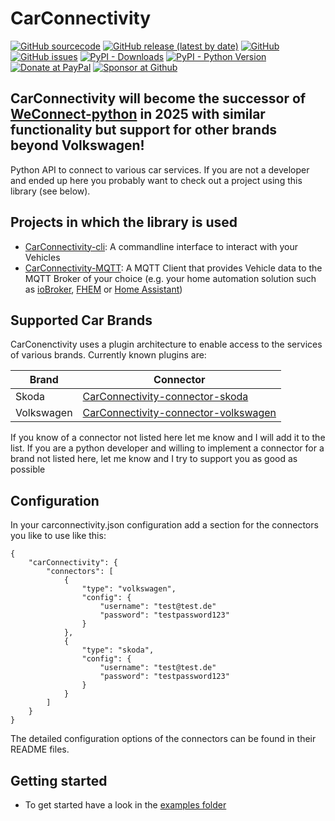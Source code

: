 

# CarConnectivity
[![GitHub sourcecode](https://img.shields.io/badge/Source-GitHub-green)](https://github.com/tillsteinbach/CarConnectivity/)
[![GitHub release (latest by date)](https://img.shields.io/github/v/release/tillsteinbach/CarConnectivity)](https://github.com/tillsteinbach/CarConnectivity/releases/latest)
[![GitHub](https://img.shields.io/github/license/tillsteinbach/CarConnectivity)](https://github.com/tillsteinbach/CarConnectivity/blob/master/LICENSE)
[![GitHub issues](https://img.shields.io/github/issues/tillsteinbach/CarConnectivity)](https://github.com/tillsteinbach/CarConnectivity/issues)
[![PyPI - Downloads](https://img.shields.io/pypi/dm/carconnectivity?label=PyPI%20Downloads)](https://pypi.org/project/carconnectivity/)
[![PyPI - Python Version](https://img.shields.io/pypi/pyversions/carconnectivity)](https://pypi.org/project/carconnectivity/)
[![Donate at PayPal](https://img.shields.io/badge/Donate-PayPal-2997d8)](https://www.paypal.com/donate?hosted_button_id=2BVFF5GJ9SXAJ)
[![Sponsor at Github](https://img.shields.io/badge/Sponsor-GitHub-28a745)](https://github.com/sponsors/tillsteinbach)

## CarConnectivity will become the successor of [WeConnect-python](https://github.com/tillsteinbach/WeConnect-python) in 2025 with similar functionality but support for other brands beyond Volkswagen!

Python API to connect to various car services. If you are not a developer and ended up here you probably want to check out a project using this library (see below).

## Projects in which the library is used
- [CarConnectivity-cli](https://github.com/tillsteinbach/CarConnectivity-cli): A commandline interface to interact with your Vehicles
- [CarConnectivity-MQTT](https://github.com/tillsteinbach/CarConnectivity-plugin-mqtt): A MQTT Client that provides Vehicle data to the MQTT Broker of your choice (e.g. your home automation solution such as [ioBroker](https://www.iobroker.net), [FHEM](https://fhem.de) or [Home Assistant](https://www.home-assistant.io))

## Supported Car Brands
CarConenctivity uses a plugin architecture to enable access to the services of various brands. Currently known plugins are:

| Brand      | Connector                                                                                                     |
|------------|---------------------------------------------------------------------------------------------------------------|
| Skoda      | [CarConnectivity-connector-skoda](https://github.com/tillsteinbach/CarConnectivity-connector-skoda)           |
| Volkswagen | [CarConnectivity-connector-volkswagen](https://github.com/tillsteinbach/CarConnectivity-connector-volkswagen) |

If you know of a connector not listed here let me know and I will add it to the list.
If you are a python developer and willing to implement a connector for a brand not listed here, let me know and I try to support you as good as possible

## Configuration
In your carconnectivity.json configuration add a section for the connectors you like to use like this:
```
{
    "carConnectivity": {
        "connectors": [
            {
                "type": "volkswagen",
                "config": {
                    "username": "test@test.de"
                    "password": "testpassword123"
                }
            },
            {
                "type": "skoda",
                "config": {
                    "username": "test@test.de"
                    "password": "testpassword123"
                }
            }
        ]
    }
}
```
The detailed configuration options of the connectors can be found in their README files.

## Getting started
- To get started have a look in the [examples folder](https://github.com/tillsteinbach/CarConnectivity/tree/main/examples)
